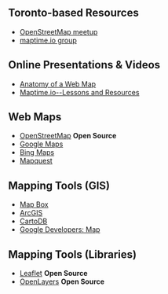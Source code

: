 
## Toronto-based Resources
- [OpenStreetMap meetup](http://www.meetup.com/OpenStreetMap-Toronto/)
- [maptime.io group](http://maptime.io/toronto/)

## Online Presentations & Videos
- [Anatomy of a Web Map](http://maptime.io/anatomy-of-a-web-map/)
- [Maptime.io--Lessons and Resources](http://maptime.io/lessons-resources/)

## Web Maps
- [OpenStreetMap](https://www.openstreetmap.org/) __Open Source__
- [Google Maps](https://www.google.ca/)
- [Bing Maps](https://www.bing.com/mapspreview)
- [Mapquest](https://www.mapquest.com/)

## Mapping Tools (GIS)
- [Map Box](https://www.mapbox.com/)
- [ArcGIS](https://www.arcgis.com/features/features.html)
- [CartoDB](https://cartodb.com/)
- [Google Developers: Map](https://developers.google.com/maps/web/)

## Mapping Tools (Libraries)
- [Leaflet](http://leafletjs.com/) __Open Source__
- [OpenLayers](http://openlayers.org/) __Open Source__
